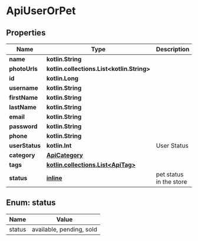 
# ApiUserOrPet

## Properties
Name | Type | Description | Notes
------------ | ------------- | ------------- | -------------
**name** | **kotlin.String** |  | 
**photoUrls** | **kotlin.collections.List&lt;kotlin.String&gt;** |  | 
**id** | **kotlin.Long** |  |  [optional]
**username** | **kotlin.String** |  |  [optional]
**firstName** | **kotlin.String** |  |  [optional]
**lastName** | **kotlin.String** |  |  [optional]
**email** | **kotlin.String** |  |  [optional]
**password** | **kotlin.String** |  |  [optional]
**phone** | **kotlin.String** |  |  [optional]
**userStatus** | **kotlin.Int** | User Status |  [optional]
**category** | [**ApiCategory**](ApiCategory.md) |  |  [optional]
**tags** | [**kotlin.collections.List&lt;ApiTag&gt;**](ApiTag.md) |  |  [optional]
**status** | [**inline**](#Status) | pet status in the store |  [optional]


<a id="Status"></a>
## Enum: status
Name | Value
---- | -----
status | available, pending, sold



